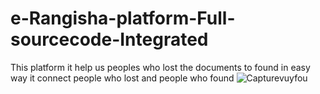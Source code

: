 # e-Rangisha-platform-Full-sourcecode-Integrated
This platform it help us peoples who lost the documents to found in easy way it connect people who lost and people who found 
![Capturevuyfou](https://user-images.githubusercontent.com/37709745/202110342-3100ae98-6ebd-4d46-9ffe-5440d894b517.JPG)
